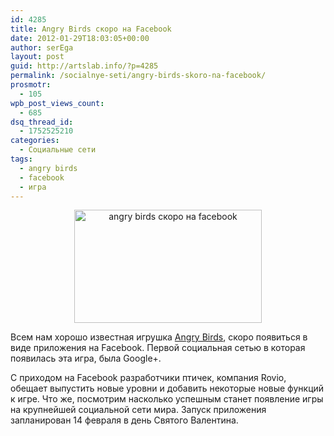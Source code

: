 ```yaml
---
id: 4285
title: Angry Birds скоро на Facebook
date: 2012-01-29T18:03:05+00:00
author: serEga
layout: post
guid: http://artslab.info/?p=4285
permalink: /socialnye-seti/angry-birds-skoro-na-facebook/
prosmotr:
  - 105
wpb_post_views_count:
  - 685
dsq_thread_id:
  - 1752525210
categories:
  - Социальные сети
tags:
  - angry birds
  - facebook
  - игра
---
```

<center>
  <a href="http://googledrive.com/host/0B9lHVSSSdxdxd0hjdUdmRzY3Tjg/facebook_angry_birds.jpg"><img src="http://googledrive.com/host/0B9lHVSSSdxdxd0hjdUdmRzY3Tjg/facebook_angry_birds-300x181.jpg" alt="angry birds скоро на facebook" title="facebook_angry_birds" width="300" height="181" class="aligncenter size-medium wp-image-4286" /></a>
</center>

Всем нам хорошо известная игрушка [Angry Birds](http://artslab.info/news/angry-birds-rio-dlya-pc-besplatno-i-legalno/ "Angry Birds Rio для PC бесплатно и легально"), скоро появиться в виде приложения на Facebook. Первой социальная сетью в которая появилась эта игра, была Google+.


С приходом на Facebook разработчики птичек, компания Rovio, обещает выпустить новые уровни и добавить некоторые новые функций к игре. Что же, посмотрим насколько успешным станет появление игры на крупнейшей социальной сети мира. Запуск приложения запланирован 14 февраля в день Святого Валентина.

<center>
</center>